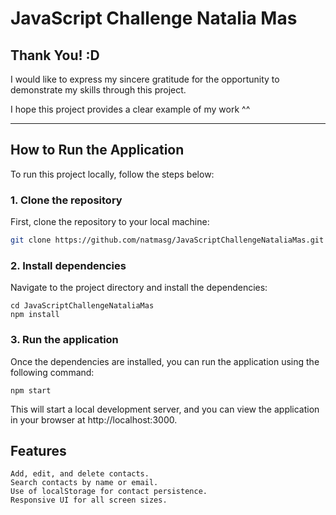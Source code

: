 # JavaScript  Challenge  Natalia  Mas

## Thank You! :D
I would like to express my sincere gratitude for the opportunity to demonstrate my skills through this project. 

I hope this project provides a clear example of my work ^^

---

## How to Run the Application

To run this project locally, follow the steps below:

### 1. Clone the repository
First, clone the repository to your local machine:
```bash
git clone https://github.com/natmasg/JavaScriptChallengeNataliaMas.git

```
### 2. Install dependencies

Navigate to the project directory and install the dependencies:
```
cd JavaScriptChallengeNataliaMas
npm install
```
### 3. Run the application

Once the dependencies are installed, you can run the application using the following command:
```
npm start
```
This will start a local development server, and you can view the application in your browser at http://localhost:3000.

## Features

    Add, edit, and delete contacts.
    Search contacts by name or email.
    Use of localStorage for contact persistence.
    Responsive UI for all screen sizes.
